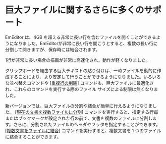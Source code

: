 # 巨大ファイルに関するさらに多くのサポート

EmEditor は、4GB を超える非常に長い行を含むファイルを開くことができるようになりました。EmEditorが非常に長い行を開こうとすると、複数の長い行に分割して開きますが、保存時には結合されます。

1行が非常に長い場合の描画が非常に高速化され、動作が軽くなりました。

クリップボードを経由する巨大テキストの貼り付けは、一時ファイルを動的に作成することにより、より安定して行うことができるようになりました。いろいろな並べ替えコマンドや [\[重複行の削除\]](../cmd/edit/delete_duplicate) コマンドも、巨大ファイルに最適化され、これらのコマンドを実行する際のファイル サイズによる制限は無くなりました。

新バージョンでは、巨大ファイルの分割や結合が簡単に行えるようになりました。 [\[現在の文書を複数ファイルに分割\]](../cmd/tools/split_to_files) コマンドを実行すると、指定する行毎またはブックマークが設定された行の前で、文書を複数のファイルに分割します。さらに、分割されたファイルのヘッダやフッタを指定することができます。 [\[複数文書をファイルに結合\]](../cmd/tools/combine_files) コマンドを実行すると、複数文書を 1 つのファイルに結合することができます。
